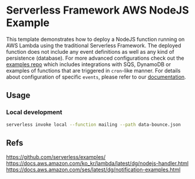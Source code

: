 
# Serverless Framework AWS NodeJS Example

This template demonstrates how to deploy a NodeJS function running on AWS Lambda using the traditional Serverless Framework. The deployed function does not include any event definitions as well as any kind of persistence (database). For more advanced configurations check out the [examples repo](https://github.com/serverless/examples/) which includes integrations with SQS, DynamoDB or examples of functions that are triggered in `cron`-like manner. For details about configuration of specific `events`, please refer to our [documentation](https://www.serverless.com/framework/docs/providers/aws/events/).

## Usage

### Local development

```bash
serverless invoke local --function mailing --path data-bounce.json
```
## Refs
https://github.com/serverless/examples/
https://docs.aws.amazon.com/ko_kr/lambda/latest/dg/nodejs-handler.html
https://docs.aws.amazon.com/ses/latest/dg/notification-examples.html
